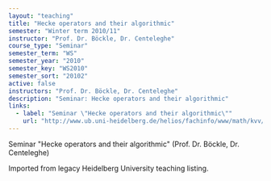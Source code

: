 ```yaml
---
layout: "teaching"
title: "Hecke operators and their algorithmic"
semester: "Winter term 2010/11"
instructor: "Prof. Dr. Böckle, Dr. Centeleghe"
course_type: "Seminar"
semester_term: "WS"
semester_year: "2010"
semester_key: "WS2010"
semester_sort: "20102"
active: false
instructors: "Prof. Dr. Böckle, Dr. Centeleghe"
description: "Seminar: Hecke operators and their algorithmic"
links:
  - label: "Seminar \"Hecke operators and their algorithmic\""
    url: "http://www.ub.uni-heidelberg.de/helios/fachinfo/www/math/kvv/ws2010/s-6.htm"
---
```


Seminar "Hecke operators and their algorithmic" (Prof. Dr. Böckle, Dr. Centeleghe)

Imported from legacy Heidelberg University teaching listing.